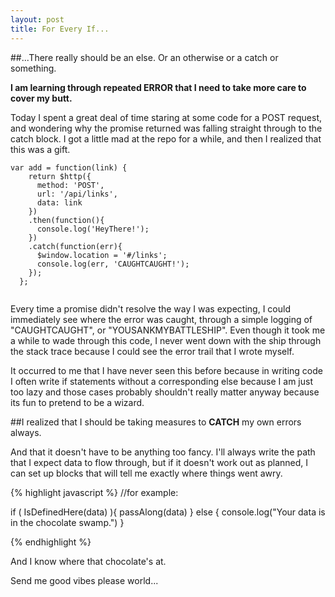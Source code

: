 ```yaml
---
layout: post
title: For Every If...
---
```


##...There really should be an else.
Or an otherwise or a catch or something.


**I am learning through repeated ERROR that I need to take more care to cover my butt.**  

Today I spent a great deal of time staring at some code for a POST request, and wondering why the promise returned was falling straight through to the catch block.  I got a little mad at the repo for a while, and then I realized that this was a gift.

```
var add = function(link) {
    return $http({
      method: 'POST',
      url: '/api/links',
      data: link
    })
    .then(function(){
      console.log('HeyThere!');
    })
    .catch(function(err){
      $window.location = '#/links';
      console.log(err, 'CAUGHTCAUGHT!');
    });
  };
  
```

Every time a promise didn't resolve the way I was expecting, I could immediately see where the error was caught, through a simple logging of "CAUGHTCAUGHT", or "YOUSANKMYBATTLESHIP".  Even though it took me a while to wade through this code, I never went down with the ship through the stack trace because I could see the error trail that I wrote myself.  

It occurred to me that I have never seen this before because in writing code I often write if statements without a corresponding else because I am just too lazy and those cases probably shouldn't really matter anyway because its fun to pretend to be a wizard.
    
##I realized that I should be taking measures to **CATCH** my own errors always.

And that it doesn't have to be anything too fancy.  I'll always write the path that I expect data to flow through, but if it doesn't work out as planned, I can set up blocks that will tell me exactly where things went awry.


{% highlight javascript %}
//for example:

if ( IsDefinedHere(data) ){
  passAlong(data)
} else {
  console.log("Your data is in the chocolate swamp.")
}

{% endhighlight %}
 
And I know where that chocolate's at.
 
Send me good vibes please world...
